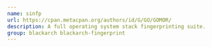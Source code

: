```yaml
---
name: sinfp
url: https://cpan.metacpan.org/authors/id/G/GO/GOMOR/
description: A full operating system stack fingerprinting suite.
group: blackarch blackarch-fingerprint
---
```

